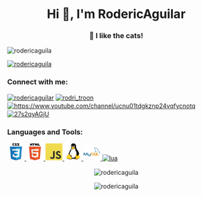 <h1 align="center">Hi 👋, I'm RodericAguilar</h1>
<h3 align="center">🌱 I like the cats!</h3>

<p align="left"> <img src="https://komarev.com/ghpvc/?username=rodericaguila&label=Profile%20views&color=0e75b6&style=flat" alt="rodericaguila" /> </p>

<p align="left"> <a href="https://github.com/ryo-ma/github-profile-trophy"><img src="https://github-profile-trophy.vercel.app/?username=rodericaguilar" alt="rodericaguila" /></a> </p>

<h3 align="left">Connect with me:</h3>
<p align="left">
<a href="https://codepen.io/rodericaguilar" target="blank"><img align="center" src="https://raw.githubusercontent.com/rahuldkjain/github-profile-readme-generator/master/src/images/icons/Social/codepen.svg" alt="rodericaguilar" height="30" width="40" /></a>
<a href="https://instagram.com/rodri_troon" target="blank"><img align="center" src="https://raw.githubusercontent.com/rahuldkjain/github-profile-readme-generator/master/src/images/icons/Social/instagram.svg" alt="rodri_troon" height="30" width="40" /></a>
<a href="https://www.youtube.com/channel/UCNU01TDgkznp24VQfycnoTQ" target="blank"><img align="center" src="https://raw.githubusercontent.com/rahuldkjain/github-profile-readme-generator/master/src/images/icons/Social/youtube.svg" alt="https://www.youtube.com/channel/ucnu01tdgkznp24vqfycnotq" height="30" width="40" /></a>
<a href="https://discord.gg/27s2qyAGjU" target="blank"><img align="center" src="https://raw.githubusercontent.com/rahuldkjain/github-profile-readme-generator/master/src/images/icons/Social/discord.svg" alt="27s2qyAGjU" height="30" width="40" /></a>
</p>

<h3 align="left">Languages and Tools:</h3>
<p align="left"> <a href="https://www.w3schools.com/css/" target="_blank" rel="noreferrer"> <img src="https://raw.githubusercontent.com/devicons/devicon/master/icons/css3/css3-original-wordmark.svg" alt="css3" width="40" height="40"/> </a> <a href="https://www.w3.org/html/" target="_blank" rel="noreferrer"> <img src="https://raw.githubusercontent.com/devicons/devicon/master/icons/html5/html5-original-wordmark.svg" alt="html5" width="40" height="40"/> </a> <a href="https://developer.mozilla.org/en-US/docs/Web/JavaScript" target="_blank" rel="noreferrer"> <img src="https://raw.githubusercontent.com/devicons/devicon/master/icons/javascript/javascript-original.svg" alt="javascript" width="40" height="40"/> </a> <a href="https://www.linux.org/" target="_blank" rel="noreferrer"> <img src="https://raw.githubusercontent.com/devicons/devicon/master/icons/linux/linux-original.svg" alt="linux" width="40" height="40"/> </a> <a href="https://www.mysql.com/" target="_blank" rel="noreferrer"> <img src="https://raw.githubusercontent.com/devicons/devicon/master/icons/mysql/mysql-original-wordmark.svg" alt="mysql" width="40" height="40"/> </a>
<a href="https://www.lua.org/" target="_blank" rel="noreferrer"> <img src="https://cdn.jsdelivr.net/gh/devicons/devicon/icons/lua/lua-original.svg" alt="lua" width="40" height="40"/> </a>
 </p>

<p align="center">

<img align="center" src="https://github-readme-stats.vercel.app/api?username=rodericaguilar&show_icons=true&locale=en&theme=tokyonight" alt="rodericaguila"/>

</p>

<p align="center">
<img align="center" src="https://github-readme-streak-stats.herokuapp.com?user=RodericAguilar&theme=dark&date_format=M%20j%5B%2C%20Y%5D&background=120303&ring=FF0000&fire=FF0000&currStreakLabel=FFFFFF" alt="rodericaguila"/>

</p> 

